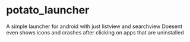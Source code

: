 # potato_launcher
A simple launcher for android with just listview and searchview
Doesent even shows icons and crashes after clicking on apps that are uninstalled 